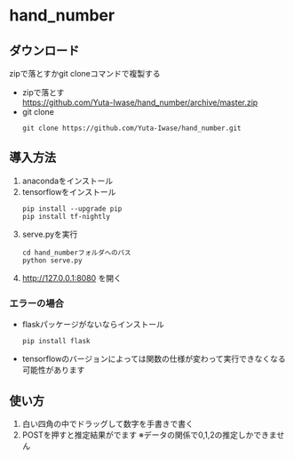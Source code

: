 # hand_number

## ダウンロード

zipで落とすかgit cloneコマンドで複製する

- zipで落とす  
    https://github.com/Yuta-Iwase/hand_number/archive/master.zip
- git clone
    ```
    git clone https://github.com/Yuta-Iwase/hand_number.git
    ```

## 導入方法
1. anacondaをインストール
2. tensorflowをインストール
    ```
    pip install --upgrade pip
    pip install tf-nightly
    ```
3. serve.pyを実行
    ```
    cd hand_numberフォルダへのパス
    python serve.py
    ```
4. http://127.0.0.1:8080 を開く

### エラーの場合
- flaskパッケージがないならインストール
    ```
    pip install flask
    ```
- tensorflowのバージョンによっては関数の仕様が変わって実行できなくなる可能性があります

## 使い方
1. 白い四角の中でドラッグして数字を手書きで書く
2. POSTを押すと推定結果がでます
    ※データの関係で0,1,2の推定しかできません

